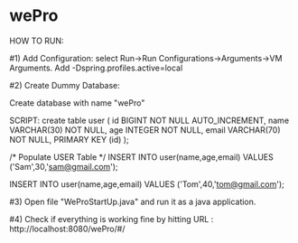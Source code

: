 # wePro

HOW TO RUN: 

#1) Add Configuration:
select Run->Run Configurations->Arguments->VM Arguments. Add -Dspring.profiles.active=local

#2) Create Dummy Database:

Create database with name "wePro"

SCRIPT:
create table user (
   id BIGINT NOT NULL AUTO_INCREMENT,
   name VARCHAR(30) NOT NULL,
   age  INTEGER NOT NULL,
   email VARCHAR(70) NOT NULL,
   PRIMARY KEY (id)
);
   
/* Populate USER Table */
INSERT INTO user(name,age,email)
VALUES ('Sam',30,'sam@gmail.com');
   
INSERT INTO user(name,age,email)
VALUES ('Tom',40,'tom@gmail.com');


#3) Open file "WeProStartUp.java" and run it as a java application.

#4) Check if everything is working fine by hitting URL : http://localhost:8080/wePro/#/
